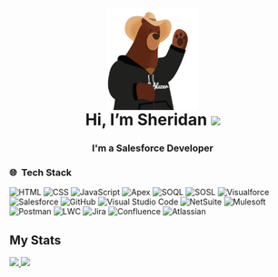 <h1 align="center"> <a href="https://github.com/MissSherBear"> <img height="180em" align="center" src="./Cody-cowboy-waving.gif" /></a>
  <br>Hi, I’m Sheridan <img src="https://icon-icons.com/icons2/2699/PNG/32/salesforce_logo_icon_170764.png"/></h1>
<h3 align="center">I'm a Salesforce Developer</h3> 


### 🌐 &nbsp;Tech Stack

![HTML](https://img.shields.io/badge/-HTML-333333?style=flat&logo=HTML5)
![CSS](https://img.shields.io/badge/-CSS-333333?style=flat&logo=CSS3&logoColor=1572B6)
![JavaScript](https://img.shields.io/badge/-JavaScript-333333?style=flat&logo=javascript)
![Apex](https://img.shields.io/badge/-Apex-333333?style=flat&logo=artstation&logoColor=01FF95)
![SOQL](https://img.shields.io/badge/-SOQL-333333?style=flat&logo=statamic&logoColor=A100FF)
![SOSL](https://img.shields.io/badge/-SOSL-333333?style=flat&logo=truenas&logoColor=FFFF64)
![Visualforce](https://img.shields.io/badge/-Visualforce-333333?style=flat&logo=grid.ai&logoColor=FF269E)
![Salesforce](https://img.shields.io/badge/-Salesforce-333333?style=flat&logo=salesforce)
![GitHub](https://img.shields.io/badge/-GitHub-333333?style=flat&logo=github)
![Visual Studio Code](https://img.shields.io/badge/-Visual%20Studio%20Code-333333?style=flat&logo=visual-studio-code&logoColor=007ACC)
![NetSuite](https://img.shields.io/badge/-NetSuite-333333?style=flat&logo=oracle)
![Mulesoft](https://img.shields.io/badge/-Mulesoft-333333?style=flat&logo=mulesoft)
![Postman](https://img.shields.io/badge/-Postman-333333?style=flat&logo=postman)
![LWC](https://img.shields.io/badge/-LWC-333333?style=flat&logo=game-jolt)
![Jira](https://img.shields.io/badge/-Jira-333333?style=flat&logo=jira&logoColor=FF6900)
![Confluence](https://img.shields.io/badge/-Confluence-333333?style=flat&logo=confluence&logoColor=00F200)
![Atlassian](https://img.shields.io/badge/-Atlassian-333333?style=flat&logo=atlassian&logoColor=00AEEF)

## My Stats
<p>
<a href="https://github.com/MissSherBear">
  <img height="180em" src="https://github-readme-stats.vercel.app/api?username=MissSherBear&show_icons=true&theme=radical&&count_private=true&include_all_commits=true" />
  <img height="180em" src="https://github-readme-stats-eight-theta.vercel.app/api/top-langs/?username=MissSherBear&theme=radical&layout=compact" />
</a>
</p>
